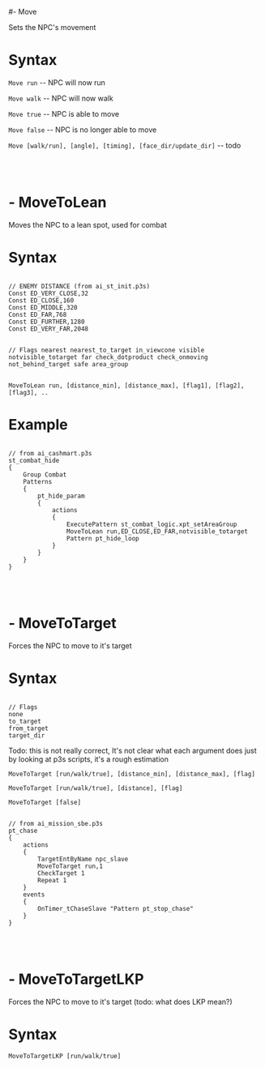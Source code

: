 #- Move
<p>Sets the NPC's movement
<h1>Syntax</h1>
<p><code class="language-js">Move run</code> -- NPC will now run
<p><code class="language-js">Move walk</code> -- NPC will now walk
<p><code class="language-js">Move true</code> -- NPC is able to move
<p><code class="language-js">Move false</code> -- NPC is no longer able to move
<p><code class="language-js">Move [walk/run], [angle], [timing], [face_dir/update_dir]</code> -- todo

<br><br><h1>- MoveToLean</h1>
<p>Moves the NPC to a lean spot, used for combat
<h1>Syntax</h1>
<pre><code class="language-js">
// ENEMY DISTANCE (from ai_st_init.p3s)
Const ED_VERY_CLOSE,32
Const ED_CLOSE,160
Const ED_MIDDLE,320
Const ED_FAR,768
Const ED_FURTHER,1280
Const ED_VERY_FAR,2048

// Flags
nearest
nearest_to_target
in_viewcone
visible
notvisible_totarget
far
check_dotproduct
check_onmoving
not_behind_target
safe
area_group
</code></pre>
<p><code class="language-js">MoveToLean run, [distance_min], [distance_max], [flag1], [flag2], [flag3], ..</code>
<h1>Example</h1>
<pre><code class="language-js">
// from ai_cashmart.p3s
st_combat_hide
{
	Group Combat
	Patterns
	{
		pt_hide_param
		{
			actions 
			{
				ExecutePattern st_combat_logic.xpt_setAreaGroup
				MoveToLean run,ED_CLOSE,ED_FAR,notvisible_totarget
				Pattern pt_hide_loop
			}
		}
	}
}
</code></pre>

<br><br><h1>- MoveToTarget</h1>
<p>Forces the NPC to move to it's target
<h1>Syntax</h1>
<pre><code class="language-js">
// Flags
none
to_target
from_target
target_dir
</code></pre>
<p>Todo: this is not really correct, It's not clear what each argument does just by looking at p3s scripts, it's a rough estimation
<p><code class="language-js">MoveToTarget [run/walk/true], [distance_min], [distance_max], [flag]</code>
<p><code class="language-js">MoveToTarget [run/walk/true], [distance], [flag]</code>
<p><code class="language-js">MoveToTarget [false]</code>
<pre><code class="language-js">
// from ai_mission_sbe.p3s
pt_chase
{
	actions
	{
		TargetEntByName npc_slave
		MoveToTarget run,1
		CheckTarget 1
		Repeat 1
	}
	events
	{
		OnTimer_tChaseSlave "Pattern pt_stop_chase"
	}
}
</code></pre>

<br><br><h1>- MoveToTargetLKP</h1>
<p>Forces the NPC to move to it's target (todo: what does LKP mean?)
<h1>Syntax</h1>
<p><code class="language-js">MoveToTargetLKP [run/walk/true]</code>